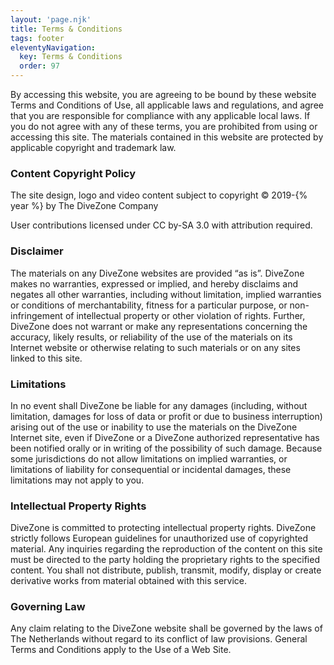 ```yaml
---
layout: 'page.njk'
title: Terms & Conditions
tags: footer
eleventyNavigation:
  key: Terms & Conditions
  order: 97
---
```


By accessing this website, you are agreeing to be bound by these website Terms and Conditions of Use, all applicable laws and regulations, and agree that you are responsible for compliance with any applicable local laws. If you do not agree with any of these terms, you are prohibited from using or accessing this site. The materials contained in this website are protected by applicable copyright and trademark law.

### Content Copyright Policy

The site design, logo and video content subject to copyright © 2019-{% year %} by The DiveZone Company

User contributions licensed under CC by-SA 3.0 with attribution required.

### Disclaimer

The materials on any DiveZone websites are provided “as is”. DiveZone makes no warranties, expressed or implied, and hereby disclaims and negates all other warranties, including without limitation, implied warranties or conditions of merchantability, fitness for a particular purpose, or non-infringement of intellectual property or other violation of rights. Further, DiveZone does not warrant or make any representations concerning the accuracy, likely results, or reliability of the use of the materials on its Internet website or otherwise relating to such materials or on any sites linked to this site.

### Limitations

In no event shall DiveZone be liable for any damages (including, without limitation, damages for loss of data or profit or due to business interruption) arising out of the use or inability to use the materials on the DiveZone Internet site, even if DiveZone or a DiveZone authorized representative has been notified orally or in writing of the possibility of such damage. Because some jurisdictions do not allow limitations on implied warranties, or limitations of liability for consequential or incidental damages, these limitations may not apply to you.

### Intellectual Property Rights

DiveZone is committed to protecting intellectual property rights. DiveZone strictly follows European guidelines for unauthorized use of copyrighted material. Any inquiries regarding the reproduction of the content on this site must be directed to the party holding the proprietary rights to the specified content. You shall not distribute, publish, transmit, modify, display or create derivative works from material obtained with this service.

### Governing Law

Any claim relating to the DiveZone website shall be governed by the laws of The Netherlands without regard to its conflict of law provisions. General Terms and Conditions apply to the Use of a Web Site.

